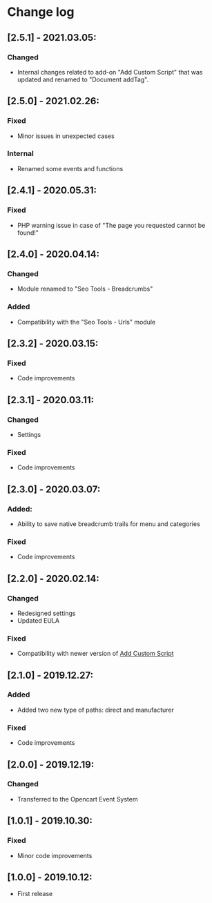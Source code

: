 # Change log

## [2.5.1] - 2021.03.05:
### Changed
- Internal changes related to add-on "Add Custom Script" that was updated and renamed to "Document addTag".

## [2.5.0] - 2021.02.26:
### Fixed
- Minor issues in unexpected cases
### Internal
- Renamed some events and functions

## [2.4.1] - 2020.05.31:
### Fixed
- PHP warning issue in case of "The page you requested cannot be found!"

## [2.4.0] - 2020.04.14:
### Changed
- Module renamed to "Seo Tools - Breadcrumbs"
### Added
- Compatibility with the "Seo Tools - Urls" module

## [2.3.2] - 2020.03.15:
### Fixed
- Code improvements

## [2.3.1] - 2020.03.11:
### Changed
- Settings
### Fixed
- Code improvements

## [2.3.0] - 2020.03.07:
### Added:
- Ability to save native breadcrumb trails for menu and categories
### Fixed
- Code improvements

## [2.2.0] - 2020.02.14:
### Changed
- Redesigned settings
- Updated EULA
### Fixed
- Compatibility with newer version of [Add Custom Script](https://git.io/JvltB)

## [2.1.0] - 2019.12.27:
### Added
- Added two new type of paths: direct and manufacturer
### Fixed
- Code improvements

## [2.0.0] - 2019.12.19:
### Changed
- Transferred to the Opencart Event System

## [1.0.1] - 2019.10.30:
### Fixed
- Minor code improvements

## [1.0.0] - 2019.10.12:
- First release
